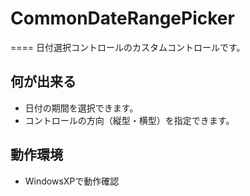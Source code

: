 # CommonDateRangePicker
====
日付選択コントロールのカスタムコントロールです。

## 何が出来る
* 日付の期間を選択できます。
* コントロールの方向（縦型・横型）を指定できます。

## 動作環境
* WindowsXPで動作確認
